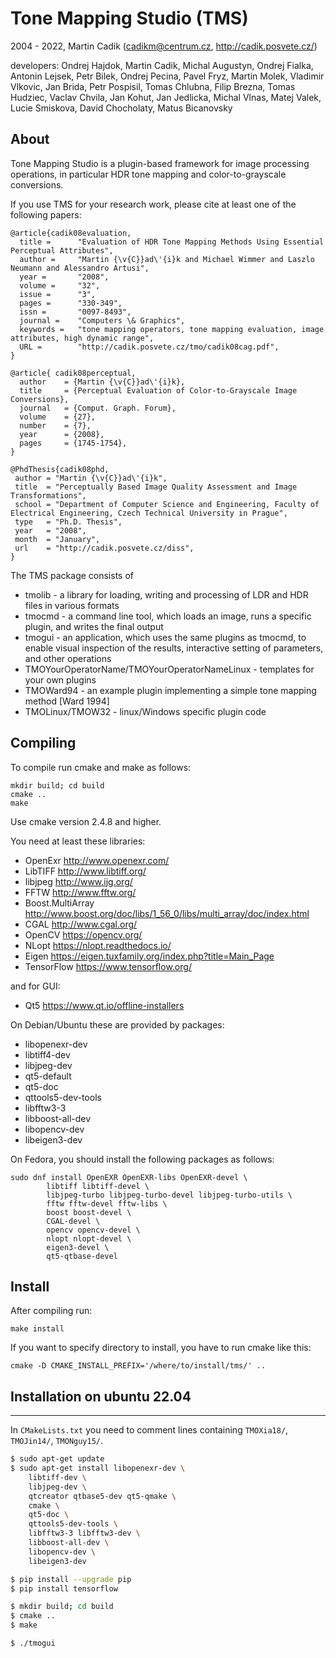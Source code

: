 Tone Mapping Studio (TMS)
======
 
2004 - 2022, Martin Cadik (cadikm@centrum.cz, http://cadik.posvete.cz/)

developers: Ondrej Hajdok, Martin Cadik, Michal Augustyn, Ondrej Fialka, Antonin Lejsek, Petr Bilek, Ondrej Pecina, Pavel Fryz, Martin Molek, Vladimir Vlkovic, Jan Brida, Petr Pospisil, Tomas Chlubna, Filip Brezna, Tomas Hudziec, Vaclav Chvila, Jan Kohut, Jan Jedlicka, Michal Vlnas, Matej Valek, Lucie Smiskova, David Chocholaty, Matus Bicanovsky


About 
-----

Tone Mapping Studio is a plugin-based framework for image processing operations, 
in particular HDR tone mapping and color-to-grayscale conversions. 

If you use TMS for your research work, please cite at least one of the following papers:

	@article{cadik08evaluation,
	  title =      "Evaluation of HDR Tone Mapping Methods Using Essential Perceptual Attributes",
	  author =     "Martin {\v{C}}ad\'{i}k and Michael Wimmer and Laszlo Neumann and Alessandro Artusi",
	  year =       "2008",
	  volume =     "32",
	  issue =      "3",
	  pages =      "330-349",
	  issn =       "0097-8493",
	  journal =    "Computers \& Graphics",
	  keywords =   "tone mapping operators, tone mapping evaluation, image attributes, high dynamic range",
	  URL =        "http://cadik.posvete.cz/tmo/cadik08cag.pdf",
	}

	@article{ cadik08perceptual,
	  author    = {Martin {\v{C}}ad\'{i}k},
	  title     = {Perceptual Evaluation of Color-to-Grayscale Image Conversions},
	  journal   = {Comput. Graph. Forum},
	  volume    = {27},
	  number    = {7},
	  year      = {2008},
	  pages     = {1745-1754},
	}
	
	@PhdThesis{cadik08phd,
	 author = "Martin {\v{C}}ad\'{i}k",
	 title  = "Perceptually Based Image Quality Assessment and Image Transformations",
	 school = "Department of Computer Science and Engineering, Faculty of Electrical Engineering, Czech Technical University in Prague",
	 type   = "Ph.D. Thesis",
	 year   = "2008",
	 month  = "January",
	 url    = "http://cadik.posvete.cz/diss",
	}
 

The TMS package consists of 
- tmolib - a library for loading, writing and processing of LDR and HDR files in various formats
- tmocmd - a command line tool, which loads an image, runs a specific plugin, and writes the final output
- tmogui - an application, which uses the same plugins as tmocmd, to enable visual inspection of the results, interactive setting of parameters, and other operations
- TMOYourOperatorName/TMOYourOperatorNameLinux - templates for your own plugins
- TMOWard94 - an example plugin implementing a simple tone mapping method [Ward 1994]
- TMOLinux/TMOW32 - linux/Windows specific plugin code


Compiling
--------

To compile run cmake and make as follows:
 
    mkdir build; cd build
	cmake .. 
	make 

Use cmake version 2.4.8 and higher.

You need at least these libraries:
- OpenExr                 http://www.openexr.com/
- LibTIFF                 http://www.libtiff.org/
- libjpeg                 http://www.ijg.org/
- FFTW                    http://www.fftw.org/
- Boost.MultiArray        http://www.boost.org/doc/libs/1_56_0/libs/multi_array/doc/index.html
- CGAL                    http://www.cgal.org/
- OpenCV                  https://opencv.org/
- NLopt                   https://nlopt.readthedocs.io/
- Eigen                   https://eigen.tuxfamily.org/index.php?title=Main_Page
- TensorFlow              https://www.tensorflow.org/

and for GUI:
- Qt5              https://www.qt.io/offline-installers


On Debian/Ubuntu these are provided by packages:
- libopenexr-dev
- libtiff4-dev
- libjpeg-dev
- qt5-default
- qt5-doc
- qttools5-dev-tools
- libfftw3-3
- libboost-all-dev
- libopencv-dev
- libeigen3-dev


On Fedora, you should install the following packages as follows:

	sudo dnf install OpenEXR OpenEXR-libs OpenEXR-devel \
            libtiff libtiff-devel \
            libjpeg-turbo libjpeg-turbo-devel libjpeg-turbo-utils \
            fftw fftw-devel fftw-libs \
            boost boost-devel \
            CGAL-devel \
            opencv opencv-devel \
            nlopt nlopt-devel \
            eigen3-devel \
            qt5-qtbase-devel


Install
--------

After compiling run: 

	make install
	
If you want to specify directory to install, you have to run cmake like this: 

	cmake -D CMAKE_INSTALL_PREFIX='/where/to/install/tms/' ..



## Installation on ubuntu 22.04

---------

In `CMakeLists.txt` you need to comment lines containing `TMOXia18/`, `TMOJin14/`, `TMONguy15/`.

```bash
$ sudo apt-get update
$ sudo apt-get install libopenexr-dev \
	libtiff-dev \
	libjpeg-dev \
	qtcreator qtbase5-dev qt5-qmake \
	cmake \
	qt5-doc \
	qttools5-dev-tools \
	libfftw3-3 libfftw3-dev \
	libboost-all-dev \
	libopencv-dev \
	libeigen3-dev

$ pip install --upgrade pip
$ pip install tensorflow

$ mkdir build; cd build
$ cmake ..
$ make

$ ./tmogui

```